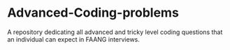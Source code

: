 # Advanced-Coding-problems
A repository dedicating all advanced and tricky level coding questions that an individual can expect in FAANG interviews.
